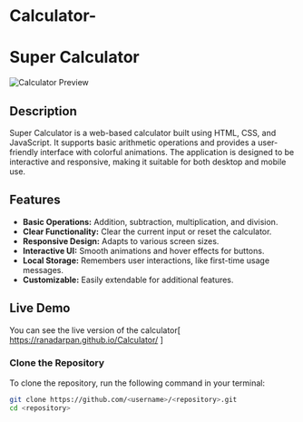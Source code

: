# Calculator-



# Super Calculator

![Calculator Preview]([path/to/your/calculator-image.png](https://app.gemoo.com/share/image-annotation/684815068441960448?codeId=DGlwyk4L9Wlnb&origin=imageurlgenerator)) <!-- Replace with a screenshot of your calculator -->

## Description

Super Calculator is a web-based calculator built using HTML, CSS, and JavaScript. It supports basic arithmetic operations and provides a user-friendly interface with colorful animations. The application is designed to be interactive and responsive, making it suitable for both desktop and mobile use.

## Features

- **Basic Operations:** Addition, subtraction, multiplication, and division.
- **Clear Functionality:** Clear the current input or reset the calculator.
- **Responsive Design:** Adapts to various screen sizes.
- **Interactive UI:** Smooth animations and hover effects for buttons.
- **Local Storage:** Remembers user interactions, like first-time usage messages.
- **Customizable:** Easily extendable for additional features.

## Live Demo

You can see the live version of the calculator[ https://ranadarpan.github.io/Calculator/ ]  
 

### Clone the Repository

To clone the repository, run the following command in your terminal:

```bash
git clone https://github.com/<username>/<repository>.git
cd <repository>
